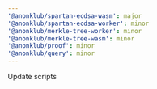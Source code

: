 ```yaml
---
'@anonklub/spartan-ecdsa-wasm': major
'@anonklub/spartan-ecdsa-worker': minor
'@anonklub/merkle-tree-worker': minor
'@anonklub/merkle-tree-wasm': minor
'@anonklub/proof': minor
'@anonklub/query': minor
---
```


Update scripts

